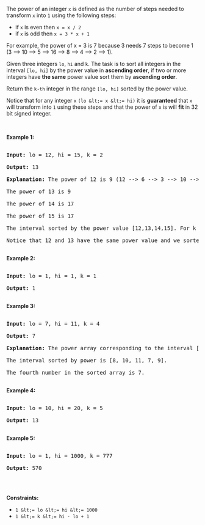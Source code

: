 The power of an integer `` x `` is defined as the number of steps needed to transform&nbsp;`` x `` into `` 1 `` using the following steps:

*   if `` x `` is even then `` x = x / 2 ``
*   if `` x `` is odd then `` x = 3 * x + 1 ``

For example, the power of x = 3 is 7 because 3 needs 7 steps to become 1 (3 --&gt; 10 --&gt; 5 --&gt; 16 --&gt; 8 --&gt; 4 --&gt; 2 --&gt; 1).

Given three integers `` lo ``, `` hi `` and `` k ``. The task is to sort all integers in the interval `` [lo, hi] `` by the power value in __ascending order__, if two or more integers have __the same__ power value sort them by __ascending order__.

Return the `` k-th `` integer in the range `` [lo, hi] `` sorted by the power value.

Notice that for any&nbsp;integer `` x `` `` (lo &lt;= x &lt;= hi) `` it is __guaranteed__ that `` x `` will transform into `` 1 `` using these steps and that the power of `` x `` is will __fit__ in 32 bit signed integer.

&nbsp;

__Example 1:__

<pre>
<strong>Input:</strong> lo = 12, hi = 15, k = 2
<strong>Output:</strong> 13
<strong>Explanation:</strong> The power of 12 is 9 (12 --&gt; 6 --&gt; 3 --&gt; 10 --&gt; 5 --&gt; 16 --&gt; 8 --&gt; 4 --&gt; 2 --&gt; 1)
The power of 13 is 9
The power of 14 is 17
The power of 15 is 17
The interval sorted by the power value [12,13,14,15]. For k = 2 answer is the second element which is 13.
Notice that 12 and 13 have the same power value and we sorted them in ascending order. Same for 14 and 15.
</pre>

__Example 2:__

<pre>
<strong>Input:</strong> lo = 1, hi = 1, k = 1
<strong>Output:</strong> 1
</pre>

__Example 3:__

<pre>
<strong>Input:</strong> lo = 7, hi = 11, k = 4
<strong>Output:</strong> 7
<strong>Explanation:</strong> The power array corresponding to the interval [7, 8, 9, 10, 11] is [16, 3, 19, 6, 14].
The interval sorted by power is [8, 10, 11, 7, 9].
The fourth number in the sorted array is 7.
</pre>

__Example 4:__

<pre>
<strong>Input:</strong> lo = 10, hi = 20, k = 5
<strong>Output:</strong> 13
</pre>

__Example 5:__

<pre>
<strong>Input:</strong> lo = 1, hi = 1000, k = 777
<strong>Output:</strong> 570
</pre>

&nbsp;

__Constraints:__

*   `` 1 &lt;= lo &lt;= hi &lt;= 1000 ``
*   `` 1 &lt;= k &lt;= hi - lo + 1 ``
